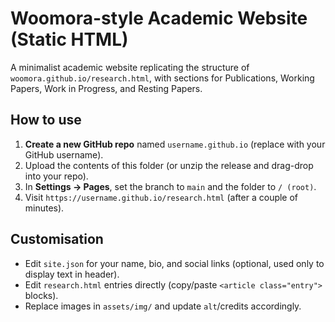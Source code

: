 
# Woomora-style Academic Website (Static HTML)

A minimalist academic website replicating the structure of `woomora.github.io/research.html`, with sections for Publications, Working Papers, Work in Progress, and Resting Papers.

## How to use
1. **Create a new GitHub repo** named `username.github.io` (replace with your GitHub username).
2. Upload the contents of this folder (or unzip the release and drag-drop into your repo).
3. In **Settings → Pages**, set the branch to `main` and the folder to `/ (root)`.
4. Visit `https://username.github.io/research.html` (after a couple of minutes).

## Customisation
- Edit `site.json` for your name, bio, and social links (optional, used only to display text in header).
- Edit `research.html` entries directly (copy/paste `<article class="entry">` blocks).
- Replace images in `assets/img/` and update `alt`/credits accordingly.
